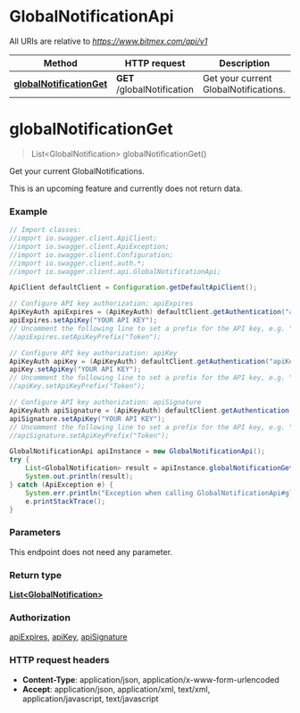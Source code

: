 # GlobalNotificationApi

All URIs are relative to *https://www.bitmex.com/api/v1*

Method | HTTP request | Description
------------- | ------------- | -------------
[**globalNotificationGet**](GlobalNotificationApi.md#globalNotificationGet) | **GET** /globalNotification | Get your current GlobalNotifications.


<a name="globalNotificationGet"></a>
# **globalNotificationGet**
> List&lt;GlobalNotification&gt; globalNotificationGet()

Get your current GlobalNotifications.

This is an upcoming feature and currently does not return data.

### Example
```java
// Import classes:
//import io.swagger.client.ApiClient;
//import io.swagger.client.ApiException;
//import io.swagger.client.Configuration;
//import io.swagger.client.auth.*;
//import io.swagger.client.api.GlobalNotificationApi;

ApiClient defaultClient = Configuration.getDefaultApiClient();

// Configure API key authorization: apiExpires
ApiKeyAuth apiExpires = (ApiKeyAuth) defaultClient.getAuthentication("apiExpires");
apiExpires.setApiKey("YOUR API KEY");
// Uncomment the following line to set a prefix for the API key, e.g. "Token" (defaults to null)
//apiExpires.setApiKeyPrefix("Token");

// Configure API key authorization: apiKey
ApiKeyAuth apiKey = (ApiKeyAuth) defaultClient.getAuthentication("apiKey");
apiKey.setApiKey("YOUR API KEY");
// Uncomment the following line to set a prefix for the API key, e.g. "Token" (defaults to null)
//apiKey.setApiKeyPrefix("Token");

// Configure API key authorization: apiSignature
ApiKeyAuth apiSignature = (ApiKeyAuth) defaultClient.getAuthentication("apiSignature");
apiSignature.setApiKey("YOUR API KEY");
// Uncomment the following line to set a prefix for the API key, e.g. "Token" (defaults to null)
//apiSignature.setApiKeyPrefix("Token");

GlobalNotificationApi apiInstance = new GlobalNotificationApi();
try {
    List<GlobalNotification> result = apiInstance.globalNotificationGet();
    System.out.println(result);
} catch (ApiException e) {
    System.err.println("Exception when calling GlobalNotificationApi#globalNotificationGet");
    e.printStackTrace();
}
```

### Parameters
This endpoint does not need any parameter.

### Return type

[**List&lt;GlobalNotification&gt;**](GlobalNotification.md)

### Authorization

[apiExpires](../README.md#apiExpires), [apiKey](../README.md#apiKey), [apiSignature](../README.md#apiSignature)

### HTTP request headers

 - **Content-Type**: application/json, application/x-www-form-urlencoded
 - **Accept**: application/json, application/xml, text/xml, application/javascript, text/javascript

